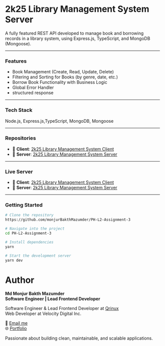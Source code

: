 # 2k25 Library Management System Server

A fully featured REST API developed to manage book and borrowing records in a library system, using Express.js, TypeScript, and MongoDB (Mongoose).

---

### Features

- Book Management (Create, Read, Update, Delete)
- Filtering and Sorting for Books (by genre, date, etc.)
- Borrow Book Functionality with Business Logic
- Global Error Handler
- structured response

---

### Tech Stack

Node.js, Express.js,TypeScript, MongoDB, Mongoose

---

### Repositories

- 🔗 **Client**: [2k25 Library Management System Client](https://github.com/monjurBakthMazumder/2k25-Library-Management-System-Client)
- 🔗 **Server**: [2k25 Library Management System Server](https://github.com/monjurBakthMazumder/2k25-Library-Management-System-Server)

---

### Live Server

- 🔗 **Client**: [2k25 Library Management System Client](https://ph-l2-assignment-4.vercel.app/)
- 🔗 **Server**: [2k25 Library Management System Server](https://ph-l2-assignment-3.vercel.app/)

---

###  Getting Started

```bash
# Clone the repository
https://github.com/monjurBakthMazumder/PH-L2-Assignment-3

# Navigate into the project
cd PH-L2-Assignment-3

# Install dependencies
yarn

# Start the development server
yarn dev
```

###

# Author

**Md Monjur Bakth Mazumder**   
**Software Engineer | Lead Frontend Developer**

Software Engineer & Lead Frontend Developer at [Qrinux](https://www.qrinux.com/)  
Web Developer at Velocity Digital Inc.  


📧 [Email me](mailto:md.monjurmbm2001@gmail.com)  
🌐 [Portfolio](https://mdmonjurbakthmazumder.netlify.app)

Passionate about building clean, maintainable, and scalable applications.


